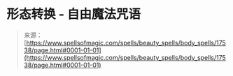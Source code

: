 <!--yml

category: 未分类

date: 2024-06-12 18:58:42

-->

# 形态转换 - 自由魔法咒语

> 来源：[https://www.spellsofmagic.com/spells/beauty_spells/body_spells/17538/page.html#0001-01-01](https://www.spellsofmagic.com/spells/beauty_spells/body_spells/17538/page.html#0001-01-01)
